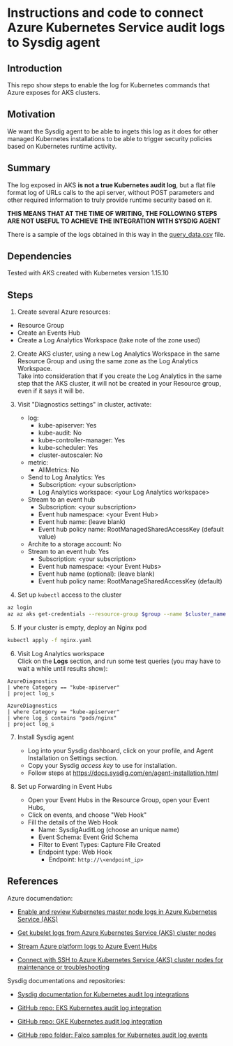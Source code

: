 # Instructions and code to connect Azure Kubernetes Service audit logs to Sysdig agent

## Introduction

This repo show steps to enable the log for Kubernetes commands that Azure exposes for AKS clusters.

## Motivation

We want the Sysdig agent to be able to ingets this log as it does for other managed Kubernetes installations to be able to trigger security policies based on Kubernetes runtime activity.

## Summary

The log exposed in AKS **is not a true Kubernetes audit log**, but a flat file format log of URLs calls to the api server, without POST parameters and other required information to truly provide runtime security based on it.

**THIS MEANS THAT AT THE TIME OF WRITING, THE FOLLOWING STEPS ARE NOT USEFUL TO ACHIEVE THE INTEGRATION WITH SYSDIG AGENT**

There is a sample of the logs obtained in this way in the [query_data.csv](./query_data) file.

## Dependencies

Tested with AKS created with Kubernetes version 1.15.10

## Steps

1. Create several Azure resources:
  * Resource Group
  * Create an Events Hub
  * Create a Log Analytics Workspace (take note of the zone used) 

2. Create AKS cluster, using a new Log Analytics Workspace in the same Resource Group and using the same zone as the Log Analytics Workspace.  
Take into consideration that if you create the Log Analytics in the same step that the AKS cluster, it will not be created in your Resource group, even if it says it will be.

3. Visit "Diagnostics settings" in cluster, activate:
   * log:
       * kube-apiserver: Yes
       * kube-audit: No
       * kube-controller-manager: Yes
       * kube-scheduler: Yes
       * cluster-autoscaler: No
   * metric:
       * AllMetrics: No
   * Send to Log Analytics: Yes
       * Subscription: \<your subscription>
       * Log Analytics workspace: \<your Log Analytics workspace>
   * Stream to an event hub
       * Subscription: \<your subscription>
       * Event hub namespace: \<your Event Hub>
       * Event hub name: (leave blank)
       * Event hub policy name: RootManagedSharedAccessKey (default value)
   * Archite to a storage account: No
   * Stream to an event hub: Yes
       * Subscription: \<your subscription>
       * Event hub namespace: \<your Event Hubs>
       * Event hub name (optional): (leave blank)
       * Event hub policy name: RootManageSharedAccessKey (default)

4. Set up `kubectl` access to the cluster

```bash
az login
az az aks get-credentials --resource-group $group --name $cluster_name
```

5. If your cluster is empty, deploy an Nginx pod

```bash
kubectl apply -f nginx.yaml
```

6. Visit Log Analytics workspace  
   Click on the **Logs** section, and run some test queries (you may have to wait a while until results show):

```
AzureDiagnostics
| where Category == "kube-apiserver"
| project log_s
```

```
AzureDiagnostics
| where Category == "kube-apiserver"
| where log_s contains "pods/nginx"
| project log_s
```

7. Install Sysdig agent

   * Log into your Sysdig dashboard, click on your profile, and Agent Installation on Settings section.
   * Copy your Sysdig _access key_ to use for installation.
   * Follow steps at https://docs.sysdig.com/en/agent-installation.html

8. Set up Forwarding in Event Hubs  
   * Open your Event Hubs in the Resource Group, open your Event Hubs, 
   * Click on events, and choose "Web Hook"
   * Fill the details of the Web Hook
     * Name: SysdigAuditLog (choose an unique name)
     * Event Schema: Event Grid Schema
     * Filter to Event Types: Capture File Created
     * Endpoint type: Web Hook
       * Endpoint: `http://\<endpoint_ip>`


## References

Azure documendation:

* [Enable and review Kubernetes master node logs in Azure Kubernetes Service (AKS)](https://docs.microsoft.com/en-us/azure/aks/view-master-logs)

* [Get kubelet logs from Azure Kubernetes Service (AKS) cluster nodes](https://docs.microsoft.com/en-us/azure/aks/kubelet-logs)

* [Stream Azure platform logs to Azure Event Hubs](https://docs.microsoft.com/en-us/azure/azure-monitor/platform/resource-logs-stream-event-hubs)

* [Connect with SSH to Azure Kubernetes Service (AKS) cluster nodes for maintenance or troubleshooting](https://docs.microsoft.com/en-us/azure/aks/ssh)

Sysdig documentations and repositories:

* [Sysdig documentation for Kubernetes audit log integrations](https://docs.sysdig.com/en/kubernetes-audit-logging.html)

* [GitHub repo: EKS Kubernetes audit log integration](https://github.com/sysdiglabs/ekscloudwatch)

* [GitHub repo: GKE Kubernetes audit log integration](https://github.com/sysdiglabs/stackdriver-webhook-bridge)

* [GitHub repo folder: Falco samples for Kubernetes audit log events](https://github.com/falcosecurity/falco/tree/master/test/trace_files/k8s_audit)






